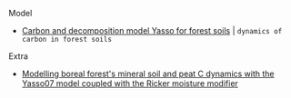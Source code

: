 
Model
- [Carbon and decomposition model Yasso for forest soils](https://doi.org/10.1016/j.ecolmodel.2005.03.005) | `dynamics of carbon in forest soils`

Extra
- [Modelling boreal forest's mineral soil and peat C dynamics with the Yasso07 model coupled with the Ricker moisture modifier](https://doi.org/10.5194/gmd-17-5349-2024)